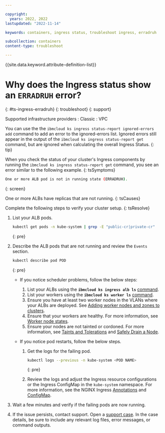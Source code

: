 ```yaml
---

copyright:
  years: 2022, 2022
lastupdated: "2022-11-14"

keywords: containers, ingress status, troubleshoot ingress, erradruh

subcollection: containers
content-type: troubleshoot

---
```


{{site.data.keyword.attribute-definition-list}}


# Why does the Ingress status show an `ERRADRUH` error?
{: #ts-ingress-erradruh}
{: troubleshoot}
{: support}

Supported infrastructure providers
:   Classic
:   VPC

You can use the the `ibmcloud ks ingress status-report ignored-errors add` command to add an error to the ignored-errors list. Ignored errors still appear in the output of the `ibmcloud ks ingress status-report get` command, but are ignored when calculating the overall Ingress Status.
{: tip}

When you check the status of your cluster's Ingress components by running the `ibmcloud ks ingress status-report get` command, you see an error similar to the following example.
{: tsSymptoms}

```sh
One or more ALB pod is not in running state (ERRADRUH).
```
{: screen}

One or more ALBs have replicas that are not running.
{: tsCauses}

Complete the following steps to verify your cluster setup.
{: tsResolve}

1. List your ALB pods.
    ```sh
    kubectl get pods -n kube-system | grep -E "public-cr|private-cr"
    ```
    {: pre}
    
1. Describe the ALB pods that are not running and review the `Events` section.
    ```sh
    kubectl describe pod POD
    ```
    {: pre}


    - If you notice scheduler problems, follow the below steps:
        1. List your ALBs using the **`ibmcloud ks ingress alb ls`** [command](/docs/containers?topic=containers-kubernetes-service-cli#cs_albs).
        1. List your workers using the **`ibmcloud ks worker ls`** [command](/docs/containers?topic=containers-kubernetes-service-cli#cs_workers).
        1. Ensure you have at least two worker nodes in the VLANs where your ALBs are deployed. See [Adding worker nodes and zones to clusters](/docs/containers?topic=containers-add_workers).
        1. Ensure that your workers are healthy. For more information, see [Worker node states](/docs/containers?topic=containers-worker-node-state-reference).
        1. Ensure your nodes are not tainted or cordoned. For more information, see [Taints and Tolerations](https://kubernetes.io/docs/concepts/scheduling-eviction/taint-and-toleration/) and [Safely Drain a Node](https://kubernetes.io/docs/tasks/administer-cluster/safely-drain-node/).
        
    - If you notice pod restarts, follow the below steps.
        1. Get the logs for the failing pod.
            ```sh
            kubectl logs --previous -n kube-system <POD NAME>
            ```
            {: pre}
            
        1. Review the logs and adjust the Ingress resource configurations or the Ingress ConfigMap in the `kube-system` namespace. For more information, see the NGINX Ingress [Annotations](https://kubernetes.github.io/ingress-nginx/user-guide/nginx-configuration/annotations/) and [ConfigMap](https://kubernetes.github.io/ingress-nginx/user-guide/nginx-configuration/configmap/).
        
1. Wait a few minutes and verify if the failing pods are now running.

1. If the issue persists, contact support. Open a [support case](/docs/get-support?topic=get-support-using-avatar). In the case details, be sure to include any relevant log files, error messages, or command outputs.

